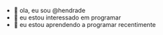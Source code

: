 - 👋 ola, eu sou @hendrade
- 👀 eu estou interessado em programar
- 🌱 eu estou aprendendo a programar recentimente
